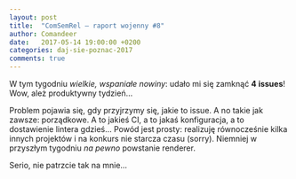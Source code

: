 ```yaml
---
layout: post
title:  "ComSemRel – raport wojenny #8"
author: Comandeer
date:   2017-05-14 19:00:00 +0200
categories: daj-sie-poznac-2017
comments: true
---
```


W tym tygodniu _wielkie, wspaniałe nowiny_: udało mi się zamknąć **4 issues**! Wow, ależ produktywny tydzień…

Problem pojawia się, gdy przyjrzymy się, jakie to issue. A no takie jak zawsze: porządkowe. A to jakieś CI, a to jakaś konfiguracja, a to dostawienie lintera gdzieś… Powód jest prosty: realizuję równocześnie kilka innych projektów i na konkurs nie starcza czasu (sorry). Niemniej w przyszłym tygodniu _na pewno_ powstanie renderer.

Serio, nie patrzcie tak na mnie…